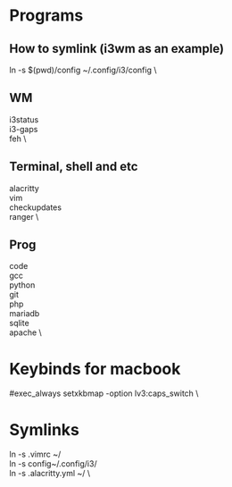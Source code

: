 # Programs

## How to symlink (i3wm as an example)
ln -s $(pwd)/config ~/.config/i3/config \

## WM
i3status \
i3-gaps \
feh \

## Terminal, shell and etc
alacritty   \
vim\
checkupdates \
ranger \

## Prog
code \
gcc \
python \
git \
php \
mariadb \
sqlite \
apache \

# Keybinds for macbook
#exec_always setxkbmap -option lv3:caps_switch \

# Symlinks
ln -s .vimrc ~/ \
ln -s config~/.config/i3/ \
ln -s .alacritty.yml ~/ \
        
